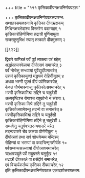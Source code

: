 +++
title = "१११ कृत्तिकादीपनक्षत्रनिर्णयपटलः"

+++
कृत्तिकादीपनक्षत्रनिर्णयपटलप्रारम्भः  
अथातस्सम्प्रवक्ष्यामि कृत्तिका दीपऋक्षकम्  
तिथिनक्षत्रभेदांश्च विस्तरेण वदाम्यहम् १  
कृत्तिकारोहिणीमिश्रा तद्रात्रौ पूर्णिमायुता  
राजराष्ट्रसुभिक्षं स्यात् तत्काले दीपमुत्तमम् २  

[[६२२]]  

द्विवारे खण्डितं पर्वं पूर्वं त्यक्त्वा परं ग्रहेत्  
अर्द्धास्तमनवेळायां दीपोत्सवं समाचरेत् ३  
पर्वं नोचेत्तु सन्ध्यायां पूर्वेद्युर्दीपमाचरेत्  
उत्तमं कृत्तिकायुक्तं मद्ध्यमं रोहिणीयुतम् ४  
अथवा भरणी युक्तं दीपं पर्वणिकारयेत्  
केवलं पौर्णमास्यान्तु कृत्तिकोत्सवमाचरेत् ५  
भरणी कृत्तिकामिश्रा तद्दिने च चतुर्दशी  
अल्पवृष्टिश्च रोगाश्च राष्ट्रक्षोभो न संशयः ६  
भरणी कृत्तिका मिश्रे तद्दिने तु चतुर्दशी  
कृत्तिकोत्सवमेवन्तु तदन्ये वा समाचरेत् ७  
भरणीकृत्तिकामिश्रा तद्दिने च चतुर्दशी  
कृत्तिकारोहिणीमिश्रा तद्दिने तु चतुर्दशी ८  
सम्भवेत्तु चतुर्वक्त्रतदन्यवासरे चरेत्  
तदन्यवासरे चैव कलया पौर्णमीयुता ९  
दीपोत्सवं तथा सर्वं शोभयेन्मम मन्दिरम्  
रोहिण्यां वा भरण्यां वा कदाचिन्मृगशीर्षके १०  
पर्वसम्बन्धसन्न्ध्यायां दीपोत्सवमथाचरेत्  
ऋक्षत्रययुते पर्वे राहुग्रस्ते चतुर्मुख ११  
तद्रात्रौ दीपकाले वा ग्रसेद्दीपं समाचरेत्  
एवं विचार्यकर्तव्यं कृत्तिका दीपमाचरेत् १२  
इति कृत्तिकादीपनक्षत्रनिर्णयपटल एकादशोत्तरशततमः  
